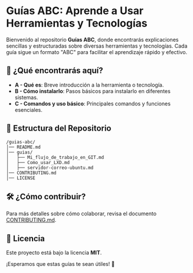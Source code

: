 # Guías ABC: Aprende a Usar Herramientas y Tecnologías 

Bienvenido al repositorio **Guías ABC**, donde encontrarás explicaciones sencillas y estructuradas sobre diversas herramientas y tecnologías. Cada guía sigue un formato "ABC" para facilitar el aprendizaje rápido y efectivo.

## 🔎 ¿Qué encontrarás aquí?
- **A - Qué es**: Breve introducción a la herramienta o tecnología.
- **B - Cómo instalarlo**: Pasos básicos para instalarlo en diferentes sistemas.
- **C - Comandos y uso básico**: Principales comandos y funciones esenciales.

## 📂 Estructura del Repositorio
```
/guias-abc/
│── README.md
│── guias/
│   ├── Mi_flujo_de_trabajo_en_GIT.md
│   ├── Como_usar_LXD.md
│   ├── servidor-correo-ubuntu.md
│── CONTRIBUTING.md
│── LICENSE
```

## 🛠️ ¿Cómo contribuir?
Para más detalles sobre cómo colaborar, revisa el documento [CONTRIBUTING.md](CONTRIBUTING.md).
## 🌟 Licencia
Este proyecto está bajo la licencia **MIT**.

¡Esperamos que estas guías te sean útiles! 🚀
